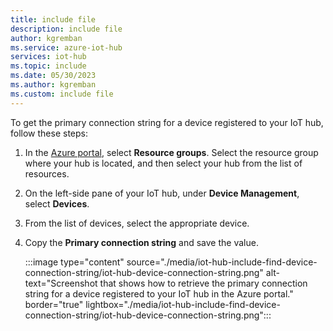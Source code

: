 ```yaml
---
title: include file
description: include file
author: kgremban
ms.service: azure-iot-hub
services: iot-hub
ms.topic: include
ms.date: 05/30/2023
ms.author: kgremban
ms.custom: include file
---
```

<!-- This tells how to get the primary connection string for a device registered to your IoT hub -->

To get the primary connection string for a device registered to your IoT hub, follow these steps:

1. In the [Azure portal](https://portal.azure.com), select **Resource groups**. Select the resource group where your hub is located, and then select your hub from the list of resources.

1. On the left-side pane of your IoT hub, under **Device Management**, select **Devices**.

1. From the list of devices, select the appropriate device.

1. Copy the **Primary connection string** and save the value.

   :::image type="content" source="./media/iot-hub-include-find-device-connection-string/iot-hub-device-connection-string.png" alt-text="Screenshot that shows how to retrieve the primary connection string for a device registered to your IoT hub in the Azure portal." border="true" lightbox="./media/iot-hub-include-find-device-connection-string/iot-hub-device-connection-string.png":::
